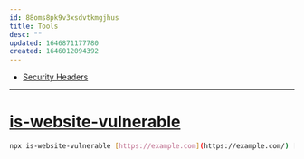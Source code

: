 ```yaml
---
id: 88oms8pk9v3xsdvtkmgjhus
title: Tools
desc: ""
updated: 1646871177780
created: 1646012094392
---
```


- [Security Headers](https://securityheaders.com/)

---

# [is-website-vulnerable](https://github.com/lirantal/is-website-vulnerable)

```bash
npx is-website-vulnerable [https://example.com](https://example.com/) [--json]
```

